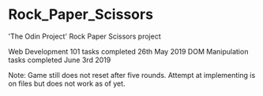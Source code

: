 # Rock_Paper_Scissors
'The Odin Project' Rock Paper Scissors project

Web Development 101 tasks completed 26th May 2019
DOM Manipulation tasks completed June 3rd 2019


Note: Game still does not reset after five rounds. Attempt at implementing is on files but does not work as of yet.
